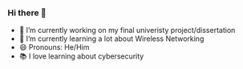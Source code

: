 ### Hi there 👋

<!--
**MartinHarvey/MartinHarvey** is a ✨ _special_ ✨ repository because its `README.md` (this file) appears on your GitHub profile.

Here are some ideas to get you started:



- 👯 I’m looking to collaborate on ...
- 🤔 I’m looking for help with ...
- 💬 Ask me about ...
- 📫 How to reach me: ...
 ...
- ⚡ Fun fact: ...
-->
- 🔭 I’m currently working on my final univeristy project/dissertation
- 🌱 I’m currently learning a lot about Wireless Networking
- 😄 Pronouns: He/Him
- 📚 I love learning about cybersecurity 
